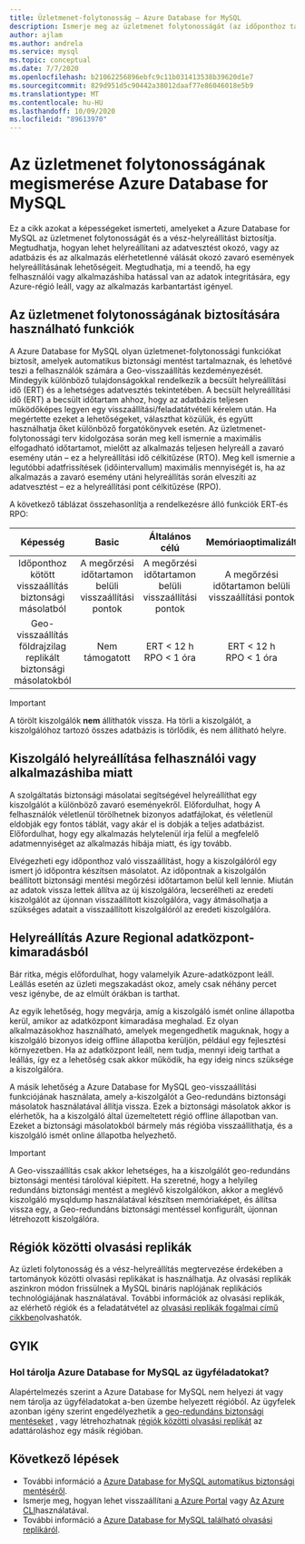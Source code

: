 ```yaml
---
title: Üzletmenet-folytonosság – Azure Database for MySQL
description: Ismerje meg az üzletmenet folytonosságát (az időponthoz tartozó visszaállítást, az adatközpont-kimaradást, a Geo-visszaállítást) Azure Database for MySQL szolgáltatás használatakor.
author: ajlam
ms.author: andrela
ms.service: mysql
ms.topic: conceptual
ms.date: 7/7/2020
ms.openlocfilehash: b21062256896ebfc9c11b031413538b39620d1e7
ms.sourcegitcommit: 829d951d5c90442a38012daaf77e86046018e5b9
ms.translationtype: MT
ms.contentlocale: hu-HU
ms.lasthandoff: 10/09/2020
ms.locfileid: "89613970"
---
```

# <a name="understand-business-continuity-in-azure-database-for-mysql"></a>Az üzletmenet folytonosságának megismerése Azure Database for MySQL

Ez a cikk azokat a képességeket ismerteti, amelyeket a Azure Database for MySQL az üzletmenet folytonosságát és a vész-helyreállítást biztosítja. Megtudhatja, hogyan lehet helyreállítani az adatvesztést okozó, vagy az adatbázis és az alkalmazás elérhetetlenné válását okozó zavaró események helyreállításának lehetőségeit. Megtudhatja, mi a teendő, ha egy felhasználói vagy alkalmazáshiba hatással van az adatok integritására, egy Azure-régió leáll, vagy az alkalmazás karbantartást igényel.

## <a name="features-that-you-can-use-to-provide-business-continuity"></a>Az üzletmenet folytonosságának biztosítására használható funkciók

A Azure Database for MySQL olyan üzletmenet-folytonossági funkciókat biztosít, amelyek automatikus biztonsági mentést tartalmaznak, és lehetővé teszi a felhasználók számára a Geo-visszaállítás kezdeményezését. Mindegyik különböző tulajdonságokkal rendelkezik a becsült helyreállítási idő (ERT) és a lehetséges adatvesztés tekintetében. A becsült helyreállítási idő (ERT) a becsült időtartam ahhoz, hogy az adatbázis teljesen működőképes legyen egy visszaállítási/feladatátvételi kérelem után. Ha megértette ezeket a lehetőségeket, választhat közülük, és együtt használhatja őket különböző forgatókönyvek esetén. Az üzletmenet-folytonossági terv kidolgozása során meg kell ismernie a maximális elfogadható időtartamot, mielőtt az alkalmazás teljesen helyreáll a zavaró esemény után – ez a helyreállítási idő célkitűzése (RTO). Meg kell ismernie a legutóbbi adatfrissítések (időintervallum) maximális mennyiségét is, ha az alkalmazás a zavaró esemény utáni helyreállítás során elveszíti az adatvesztést – ez a helyreállítási pont célkitűzése (RPO).

A következő táblázat összehasonlítja a rendelkezésre álló funkciók ERT-és RPO:

| **Képesség** | **Basic** | **Általános célú** | **Memóriaoptimalizált** |
| :------------: | :-------: | :-----------------: | :------------------: |
| Időponthoz kötött visszaállítás biztonsági másolatból | A megőrzési időtartamon belüli visszaállítási pontok | A megőrzési időtartamon belüli visszaállítási pontok | A megőrzési időtartamon belüli visszaállítási pontok |
| Geo-visszaállítás földrajzilag replikált biztonsági másolatokból | Nem támogatott | ERT < 12 h<br/>RPO < 1 óra | ERT < 12 h<br/>RPO < 1 óra |

> [!IMPORTANT]
> A törölt kiszolgálók **nem** állíthatók vissza. Ha törli a kiszolgálót, a kiszolgálóhoz tartozó összes adatbázis is törlődik, és nem állítható helyre.

## <a name="recover-a-server-after-a-user-or-application-error"></a>Kiszolgáló helyreállítása felhasználói vagy alkalmazáshiba miatt

A szolgáltatás biztonsági másolatai segítségével helyreállíthat egy kiszolgálót a különböző zavaró eseményekről. Előfordulhat, hogy A felhasználók véletlenül törölhetnek bizonyos adatfájlokat, és véletlenül eldobják egy fontos táblát, vagy akár el is dobják a teljes adatbázist. Előfordulhat, hogy egy alkalmazás helytelenül írja felül a megfelelő adatmennyiséget az alkalmazás hibája miatt, és így tovább.

Elvégezheti egy időponthoz való visszaállítást, hogy a kiszolgálóról egy ismert jó időpontra készítsen másolatot. Az időpontnak a kiszolgálón beállított biztonsági mentési megőrzési időtartamon belül kell lennie. Miután az adatok vissza lettek állítva az új kiszolgálóra, lecserélheti az eredeti kiszolgálót az újonnan visszaállított kiszolgálóra, vagy átmásolhatja a szükséges adatait a visszaállított kiszolgálóról az eredeti kiszolgálóra.

## <a name="recover-from-an-azure-regional-data-center-outage"></a>Helyreállítás Azure Regional adatközpont-kimaradásból

Bár ritka, mégis előfordulhat, hogy valamelyik Azure-adatközpont leáll. Leállás esetén az üzleti megszakadást okoz, amely csak néhány percet vesz igénybe, de az elmúlt órákban is tarthat.

Az egyik lehetőség, hogy megvárja, amíg a kiszolgáló ismét online állapotba kerül, amikor az adatközpont kimaradása meghalad. Ez olyan alkalmazásokhoz használható, amelyek megengedhetik maguknak, hogy a kiszolgáló bizonyos ideig offline állapotba kerüljön, például egy fejlesztési környezetben. Ha az adatközpont leáll, nem tudja, mennyi ideig tarthat a leállás, így ez a lehetőség csak akkor működik, ha egy ideig nincs szüksége a kiszolgálóra.

A másik lehetőség a Azure Database for MySQL geo-visszaállítási funkciójának használata, amely a-kiszolgálót a Geo-redundáns biztonsági másolatok használatával állítja vissza. Ezek a biztonsági másolatok akkor is elérhetők, ha a kiszolgáló által üzemeltetett régió offline állapotban van. Ezeket a biztonsági másolatokból bármely más régióba visszaállíthatja, és a kiszolgáló ismét online állapotba helyezhető.

> [!IMPORTANT]
> A Geo-visszaállítás csak akkor lehetséges, ha a kiszolgálót geo-redundáns biztonsági mentési tárolóval kiépített. Ha szeretné, hogy a helyileg redundáns biztonsági mentést a meglévő kiszolgálókon, akkor a meglévő kiszolgáló mysqldump használatával készítsen memóriaképet, és állítsa vissza egy, a Geo-redundáns biztonsági mentéssel konfigurált, újonnan létrehozott kiszolgálóra.

## <a name="cross-region-read-replicas"></a>Régiók közötti olvasási replikák

Az üzleti folytonosság és a vész-helyreállítás megtervezése érdekében a tartományok közötti olvasási replikákat is használhatja. Az olvasási replikák aszinkron módon frissülnek a MySQL bináris naplójának replikációs technológiájának használatával. További információk az olvasási replikák, az elérhető régiók és a feladatátvétel az [olvasási replikák fogalmai című cikkben](concepts-read-replicas.md)olvashatók. 

## <a name="faq"></a>GYIK
### <a name="where-does-azure-database-for-mysql-store-customer-data"></a>Hol tárolja Azure Database for MySQL az ügyféladatokat?
Alapértelmezés szerint a Azure Database for MySQL nem helyezi át vagy nem tárolja az ügyféladatokat a-ben üzembe helyezett régióból. Az ügyfelek azonban igény szerint engedélyezhetik a [geo-redundáns biztonsági mentéseket](concepts-backup.md#backup-redundancy-options) , vagy létrehozhatnak [régiók közötti olvasási replikát](concepts-read-replicas.md#cross-region-replication) az adattároláshoz egy másik régióban.

## <a name="next-steps"></a>Következő lépések

- További információ a [Azure Database for MySQL automatikus biztonsági mentéséről](concepts-backup.md).
- Ismerje meg, hogyan lehet visszaállítani [a Azure Portal](howto-restore-server-portal.md) vagy [Az Azure CLI](howto-restore-server-cli.md)használatával.
- További információ a [Azure Database for MySQL található olvasási replikáról](concepts-read-replicas.md).
